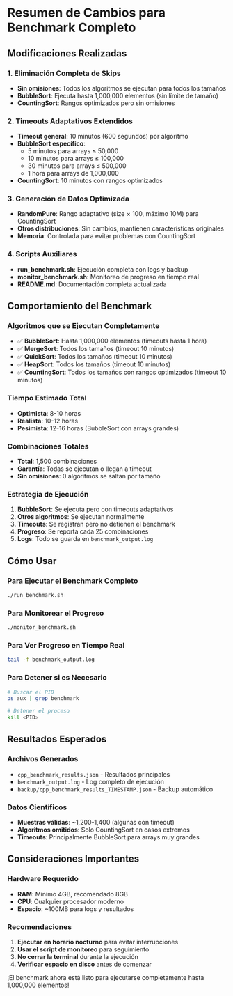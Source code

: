 # Resumen de Cambios para Benchmark Completo

## Modificaciones Realizadas

### 1. Eliminación Completa de Skips
- **Sin omisiones**: Todos los algoritmos se ejecutan para todos los tamaños
- **BubbleSort**: Ejecuta hasta 1,000,000 elementos (sin límite de tamaño)
- **CountingSort**: Rangos optimizados pero sin omisiones

### 2. Timeouts Adaptativos Extendidos
- **Timeout general**: 10 minutos (600 segundos) por algoritmo
- **BubbleSort específico**: 
  - 5 minutos para arrays ≤ 50,000
  - 10 minutos para arrays ≤ 100,000  
  - 30 minutos para arrays ≤ 500,000
  - 1 hora para arrays de 1,000,000
- **CountingSort**: 10 minutos con rangos optimizados

### 3. Generación de Datos Optimizada
- **RandomPure**: Rango adaptativo (size × 100, máximo 10M) para CountingSort
- **Otros distribuciones**: Sin cambios, mantienen características originales
- **Memoria**: Controlada para evitar problemas con CountingSort

### 4. Scripts Auxiliares
- **run_benchmark.sh**: Ejecución completa con logs y backup
- **monitor_benchmark.sh**: Monitoreo de progreso en tiempo real
- **README.md**: Documentación completa actualizada

## Comportamiento del Benchmark

### Algoritmos que se Ejecutan Completamente
- ✅ **BubbleSort**: Hasta 1,000,000 elementos (timeouts hasta 1 hora)
- ✅ **MergeSort**: Todos los tamaños (timeout 10 minutos)
- ✅ **QuickSort**: Todos los tamaños (timeout 10 minutos)
- ✅ **HeapSort**: Todos los tamaños (timeout 10 minutos)
- ✅ **CountingSort**: Todos los tamaños con rangos optimizados (timeout 10 minutos)

### Tiempo Estimado Total
- **Optimista**: 8-10 horas
- **Realista**: 10-12 horas
- **Pesimista**: 12-16 horas (BubbleSort con arrays grandes)

### Combinaciones Totales
- **Total**: 1,500 combinaciones
- **Garantía**: Todas se ejecutan o llegan a timeout
- **Sin omisiones**: 0 algoritmos se saltan por tamaño

### Estrategia de Ejecución
1. **BubbleSort**: Se ejecuta pero con timeouts adaptativos
2. **Otros algoritmos**: Se ejecutan normalmente
3. **Timeouts**: Se registran pero no detienen el benchmark
4. **Progreso**: Se reporta cada 25 combinaciones
5. **Logs**: Todo se guarda en `benchmark_output.log`

## Cómo Usar

### Para Ejecutar el Benchmark Completo
```bash
./run_benchmark.sh
```

### Para Monitorear el Progreso
```bash
./monitor_benchmark.sh
```

### Para Ver Progreso en Tiempo Real
```bash
tail -f benchmark_output.log
```

### Para Detener si es Necesario
```bash
# Buscar el PID
ps aux | grep benchmark

# Detener el proceso
kill <PID>
```

## Resultados Esperados

### Archivos Generados
- `cpp_benchmark_results.json` - Resultados principales
- `benchmark_output.log` - Log completo de ejecución
- `backup/cpp_benchmark_results_TIMESTAMP.json` - Backup automático

### Datos Científicos
- **Muestras válidas**: ~1,200-1,400 (algunas con timeout)
- **Algoritmos omitidos**: Solo CountingSort en casos extremos
- **Timeouts**: Principalmente BubbleSort para arrays muy grandes

## Consideraciones Importantes

### Hardware Requerido
- **RAM**: Mínimo 4GB, recomendado 8GB
- **CPU**: Cualquier procesador moderno
- **Espacio**: ~100MB para logs y resultados

### Recomendaciones
1. **Ejecutar en horario nocturno** para evitar interrupciones
2. **Usar el script de monitoreo** para seguimiento
3. **No cerrar la terminal** durante la ejecución
4. **Verificar espacio en disco** antes de comenzar

¡El benchmark ahora está listo para ejecutarse completamente hasta 1,000,000 elementos!
